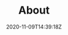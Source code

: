 ---
title: "About"
date: 2020-11-09T14:39:18Z
draft: false
color: "white"
brags: [
    "For the past 9 years I've been in leadership positions and part of growing a company from 5 to 100 employees.",
    ":rocket:",
    "Since starting within IT in 2004 I've dealt mostly with games development and web, but I've figured that it does not matter what I do. The fun lies in the creation process.",
    ":construction:",
    "I have good understanding of the fundamentals of the modern software development setup including VCSs, package managers, artifact managers and registries, build systems etc.",
    ":package:",
    "I like the overall DevOps concepts of value streams and finding good ways of visualizing and automating the regular flow of work.",
    'img/plantuml.png',
    "I enjoy fiddling with Node.js and trying to keep up in the fast-moving JavaScript community.",
    'img/nodejs.png','img/npm.png',
    ":coffee:",
    "I have spend a lots of time in a love/hate relationship with Jenkins and it's myriad of plugins.",
    ":white_check_mark:",
    "I have a decent understanding of cloud. I've seen the light in the configuration tunnel (embraced IaC principles with Serverless Framework, CloudFormation templates, Ansible playbooks and more).",
    'img/aws.png',
    ':cloud:',
    '"Defer commitment" is my favorite Lean principle. Architect your solution so that fewer commitments are irreversible. Defer commitment on irreversible decisions to the latest point possible.',
    ":point_up:",
    "I believe that rules are meant to be <s>broken</s> understood and followed if and when they make sense and auto tested in any way possible.",
    ":interrobang:",
    "I prefer working with Unix-like operating systems. Linux for back-end/cloud, MacOS for front-end.",
    ":computer:",
    "I've made countless poor decisions and solutions that did not survive the test of time (but hopefully a few good ones too).",
    ":sweat_smile:"
]
---